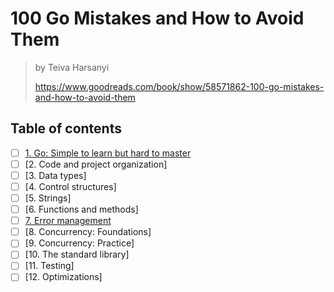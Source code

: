 # 100 Go Mistakes and How to Avoid Them

> by Teiva Harsanyi
>
> <https://www.goodreads.com/book/show/58571862-100-go-mistakes-and-how-to-avoid-them>

## Table of contents

- [ ] [1. Go: Simple to learn but hard to master](./01_simple_but_hard.md)
- [ ] [2. Code and project organization]
- [ ] [3. Data types]
- [ ] [4. Control structures]
- [ ] [5. Strings]
- [ ] [6. Functions and methods]
- [ ] [7. Error management](./07_error_management.md)
- [ ] [8. Concurrency: Foundations]
- [ ] [9. Concurrency: Practice]
- [ ] [10. The standard library]
- [ ] [11. Testing]
- [ ] [12. Optimizations]
